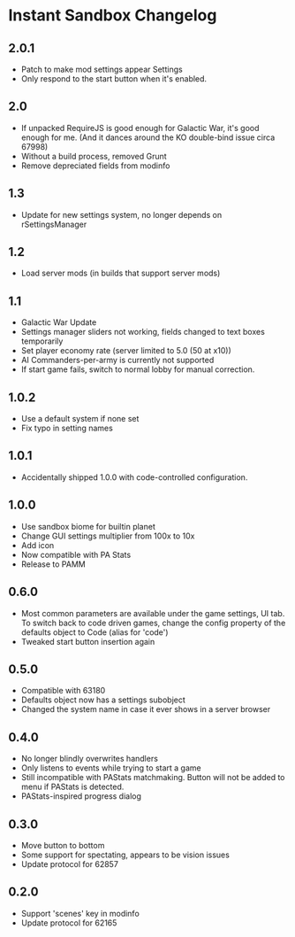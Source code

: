 # Instant Sandbox Changelog

## 2.0.1

- Patch to make mod settings appear Settings
- Only respond to the start button when it's enabled.

## 2.0

- If unpacked RequireJS is good enough for Galactic War, it's good enough for me. (And it dances around the KO double-bind issue circa 67998)
- Without a build process, removed Grunt
- Remove depreciated fields from modinfo

## 1.3

- Update for new settings system, no longer depends on rSettingsManager

## 1.2

- Load server mods (in builds that support server mods)

## 1.1

- Galactic War Update
- Settings manager sliders not working, fields changed to text boxes temporarily
- Set player economy rate (server limited to 5.0 (50 at x10))
- AI Commanders-per-army is currently not supported
- If start game fails, switch to normal lobby for manual correction.

## 1.0.2

- Use a default system if none set
- Fix typo in setting names

## 1.0.1

- Accidentally shipped 1.0.0 with code-controlled configuration.

## 1.0.0

- Use sandbox biome for builtin planet
- Change GUI settings multiplier from 100x to 10x
- Add icon
- Now compatible with PA Stats
- Release to PAMM

## 0.6.0

- Most common parameters are available under the game settings, UI tab.  To switch back to code driven games, change the config property of the defaults object to Code (alias for 'code')
- Tweaked start button insertion again

## 0.5.0

- Compatible with 63180
- Defaults object now has a settings subobject
- Changed the system name in case it ever shows in a server browser

## 0.4.0

- No longer blindly overwrites handlers
- Only listens to events while trying to start a game
- Still incompatible with PAStats matchmaking.  Button will not be added to menu if PAStats is detected.
- PAStats-inspired progress dialog

## 0.3.0

- Move button to bottom
- Some support for spectating, appears to be vision issues
- Update protocol for 62857

## 0.2.0

- Support 'scenes' key in modinfo
- Update protocol for 62165
